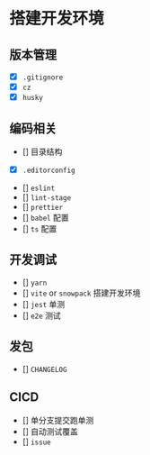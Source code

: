 # 搭建开发环境

## 版本管理

- [x] `.gitignore`
- [x] `cz`
- [x] `husky`

## 编码相关

- [] 目录结构
- [x] `.editorconfig`
- [] `eslint`
- [] `lint-stage`
- [] `prettier`
- [] `babel` 配置
- [] `ts` 配置

## 开发调试

- [] `yarn`
- [] `vite` or `snowpack` 搭建开发环境
- [] `jest` 单测
- [] `e2e` 测试

## 发包

- [] `CHANGELOG`

## CICD

- [] 单分支提交跑单测
- [] 自动测试覆盖
- [] `issue`

